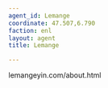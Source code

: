 ```yaml
---
agent_id: Lemange
coordinate: 47.507,6.790
faction: enl
layout: agent
title: Lemange

---
```


lemangeyin.com/about.html
